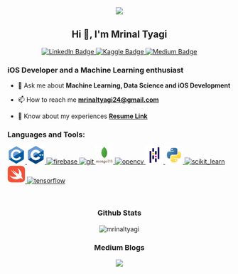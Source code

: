 
<div id="header" align="center">
  <img src="https://user-images.githubusercontent.com/21031150/194780376-dd47eb83-93be-4798-8007-cb7307ee5693.gif" width="300"/>
  <h2 align="center">Hi 👋, I'm Mrinal Tyagi</h2>
  <div id="badges" align="center">
    <a href="https://linkedin.com/in/mrinal-tyagi-02a1351b1">
      <img src="https://img.shields.io/badge/LinkedIn-blue?style=for-the-badge&logo=linkedin&logoColor=white" alt="LinkedIn Badge"/>
    </a>
    <a href="https://kaggle.com/tr1gg3rtrash">
      <img src="https://img.shields.io/badge/Kaggle-20BEFF?style=for-the-badge&logo=Kaggle&logoColor=white" alt="Kaggle Badge"/>
    </a>
    <a href="https://medium.com/@mrinaltyagi24">
      <img src="https://img.shields.io/badge/Medium-12100E?style=for-the-badge&logo=medium&logoColor=white" alt="Medium Badge"/>
    </a>
  </div>
</div>

<div>
  <h3 align="left">iOS Developer and a Machine Learning enthusiast</h3>
</div>

- 💬 Ask me about **Machine Learning, Data Science and iOS Development**

- 📫 How to reach me **mrinaltyagi24@gmail.com**

- 📄 Know about my experiences [**Resume Link**](https://drive.google.com/file/d/1qFQL7pxKCoFvF-wgv4mazjzrIuEGQotA/view?usp=sharing)

<div>
  <h3 align="left">Languages and Tools:</h3>
  <p align="left"> <a href="https://www.cprogramming.com/" target="_blank" rel="noreferrer"> <img src="https://raw.githubusercontent.com/devicons/devicon/master/icons/c/c-original.svg" alt="c" width="40" height="40"/> </a> <a href="https://www.w3schools.com/cpp/" target="_blank" rel="noreferrer"> <img src="https://raw.githubusercontent.com/devicons/devicon/master/icons/cplusplus/cplusplus-original.svg" alt="cplusplus" width="40" height="40"/> </a> <a href="https://firebase.google.com/" target="_blank" rel="noreferrer"> <img src="https://www.vectorlogo.zone/logos/firebase/firebase-icon.svg" alt="firebase" width="40" height="40"/> </a> <a href="https://git-scm.com/" target="_blank" rel="noreferrer"> <img src="https://www.vectorlogo.zone/logos/git-scm/git-scm-icon.svg" alt="git" width="40" height="40"/> </a> <a href="https://www.mongodb.com/" target="_blank" rel="noreferrer"> <img src="https://raw.githubusercontent.com/devicons/devicon/master/icons/mongodb/mongodb-original-wordmark.svg" alt="mongodb" width="40" height="40"/> </a> <a href="https://opencv.org/" target="_blank" rel="noreferrer"> <img src="https://www.vectorlogo.zone/logos/opencv/opencv-icon.svg" alt="opencv" width="40" height="40"/> </a> <a href="https://pandas.pydata.org/" target="_blank" rel="noreferrer"> <img src="https://raw.githubusercontent.com/devicons/devicon/2ae2a900d2f041da66e950e4d48052658d850630/icons/pandas/pandas-original.svg" alt="pandas" width="40" height="40"/> </a> <a href="https://www.python.org" target="_blank" rel="noreferrer"> <img src="https://raw.githubusercontent.com/devicons/devicon/master/icons/python/python-original.svg" alt="python" width="40" height="40"/> </a> <a href="https://scikit-learn.org/" target="_blank" rel="noreferrer"> <img src="https://upload.wikimedia.org/wikipedia/commons/0/05/Scikit_learn_logo_small.svg" alt="scikit_learn" width="40" height="40"/> </a> <a href="https://developer.apple.com/swift/" target="_blank" rel="noreferrer"> <img src="https://raw.githubusercontent.com/devicons/devicon/master/icons/swift/swift-original.svg" alt="swift" width="40" height="40"/> </a> <a href="https://www.tensorflow.org" target="_blank" rel="noreferrer"> <img src="https://www.vectorlogo.zone/logos/tensorflow/tensorflow-icon.svg" alt="tensorflow" width="40" height="40"/> </a> </p>
</div>


<br>


<div align="center">
  <h3>Github Stats</h3>
 <img align="center" src="https://github-readme-stats.vercel.app/api?username=mrinaltyagi&show_icons=true&theme=default&hide=contribs,prs" alt="mrinaltyagi"/>
</div>

<div align="center">
  <h3>Medium Blogs</h3>
  <img src="https://github-read-medium-git-main.pahlevikun.vercel.app/latest?username=mrinaltyagi24&limit=2"/>
</div>
